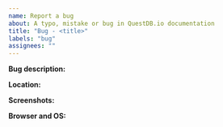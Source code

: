 ```yaml
---
name: Report a bug
about: A typo, mistake or bug in QuestDB.io documentation
title: "Bug - <title>"
labels: "bug"
assignees: ""
---
```


<!--

Hi 👋, thank you for submitting a bug report to QuestDB!

Don't forget to add more details to the title that describes the issue

-->

**Bug description:**

**Location:**

<!-- Which pages have this bug -->

**Screenshots:**

<!-- Add a screenshot if it will help describe the behavior -->

**Browser and OS:**

<!-- e.g., Firefox 84.0.2 (64-bit), MacOS 11.1 -->
